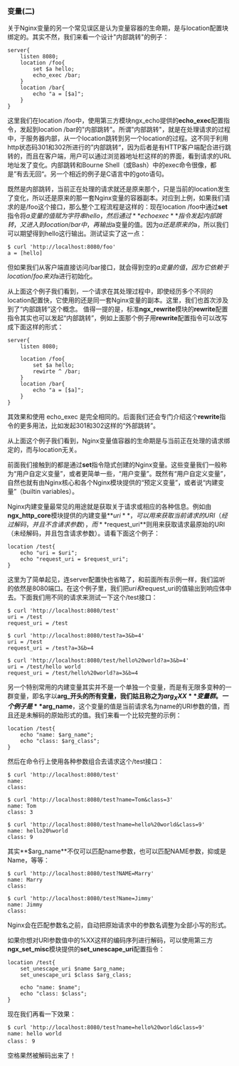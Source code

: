 ### 变量(二)

关于Nginx变量的另一个常见误区是认为变量容器的生命期，是与location配置块绑定的。其实不然，我们来看一个设计"内部跳转"的例子：

```nginx
server{
    listen 8080;
    location /foo{
        set $a hello;
        echo_exec /bar;
    }
    location /bar{
        echo "a = [$a]";
    }
}
```

这里我们在location /foo中，使用第三方模块ngx_echo提供的**echo_exec**配置指令，发起到location /bar的"内部跳转"。所谓"内部跳转"，就是在处理请求的过程中，于服务器内部，从一个location跳转到另一个location的过程。这不同于利用http状态码301和302所进行的”内部跳转“，因为后者是有HTTP客户端配合进行跳转的，而且在客户端，用户可以通过浏览器地址栏这样的的界面，看到请求的URL地址发了变化。内部跳转和Bourne Shell（或Bash）中的exec命令很像，都是”有去无回“。另一个相近的例子是C语言中的goto语句。

既然是内部跳转，当前正在处理的请求就还是原来那个，只是当前的location发生了变化，所以还是原来的那一套Nginx变量的容器副本。对应到上例，如果我们请求的是/foo这个接口，那么整个工程流程是这样的：现在location /foo中通过**set**指令将$a变量的值赋为字符串hello，然后通过**echo exec**指令发起内部跳转，又进入到location /bar中，再输出$a变量的值。因为$a还是原来的$a，所以我们可以期望得到hello这行输出。测试证实了这一点：

```shell
$ curl 'http://localhost:8080/foo'
a = [hello]
```

但如果我们从客户端直接访问/bar接口，就会得到空的$a变量的值，因为它依赖于 location /foo 来对$a进行初始化。

从上面这个例子我们看到，一个请求在其处理过程中，即使经历多个不同的location配置快，它使用的还是同一套Nginx变量的副本。这里，我们也首次涉及到了“内部跳转”这个概念。 值得一提的是，标准**ngx_rewrite**模块的**rewrite**配置指令其实也可以发起“内部跳转”，例如上面那个例子用**rewrite**配置指令可以改写成下面这样的形式：

```nginx
server{
    listen 8080;
    
    location /foo{
        set $a hello;
        rewirte ^ /bar;
    }
    location /bar{
        echo "a = [$a]";
    }
}
```

其效果和使用 echo_exec 是完全相同的。后面我们还会专门介绍这个**rewrite**指令的更多用法，比如发起301和302这样的“外部跳转”。

从上面这个例子我们看到，Nginx变量值容器的生命期是与当前正在处理的请求绑定的，而与location无关。

前面我们接触到的都是通过**set**指令隐式创建的Nginx变量。这些变量我们一般称为“用户自定义变量”，或者更简单一些，“用户变量”。既然有“用户自定义变量”，自然也就有由Nginx核心和各个Nginx模块提供的“预定义变量”，或者说“内建变量”（builtin variables）。

Nginx内建变量最常见的用途就是获取关于请求或相应的各种信息。例如由**ngx_http_core**模块提供的内建变量**$uri**，可以用来获取当前请求的URI（经过解码，并且不含请求参数），而**$request_uri**则用来获取请求最原始的URI（未经解码，并且包含请求参数）。请看下面这个例子：

```nginx
location /test{
    echo "uri = $uri";
    echo "request_uri = $request_uri";
}
```

这里为了简单起见，连server配置快也省略了，和前面所有示例一样，我们监听的依然是8080端口。在这个例子里，我们把$uri和$request_uri的值输出到响应体中去。下面我们用不同的请求来测试一下这个/test接口：

```shell
$ curl 'http://localhost:8080/test'
uri = /test
request_uri = /test

$ curl 'http://localhost:8080/test?a=3&b=4'
uri = /test
request_uri = /test?a=3&b=4

$ curl 'http://localhost:8080/test/hello%20world?a=3&b=4'
uri = /test/hello world
request_uri = /test/hello%20world?a=3&b=4
```

另一个特别常用的内建变量其实并不是一个单独一个变量，而是有无限多变种的一群变量，即名字以**arg_**开头的所有变量，我们姑且称之为**$arg_XXX**变量群。一个例子是**$arg_name**，这个变量的值是当前请求名为name的URI参数的值，而且还是未解码的原始形式的值。我们来看一个比较完整的示例：

```nginx
location /test{
    echo "name: $arg_name";
    echo "class: $arg_class";
}
```

然后在命令行上使用各种参数组合去请求这个/test接口：

```shell
$ curl 'http://localhost:8080/test'
name:
class:

$ curl 'http://localhost:8080/test?name=Tom&class=3'
name: Tom
class: 3

$ curl 'http://localhost:8080/test?name=hello%20world&class=9'
name: hello20%world
class: 9
```

其实**$arg_name**不仅可以匹配name参数，也可以匹配NAME参数，抑或是Name，等等：

```shell
$ curl 'http://localhost:8080/test?NAME=Marry'
name: Marry
class: 

$ curl 'http://localhost:8080/test?Name=Jimmy'
name: Jimmy
class:
```

Nginx会在匹配参数名之前，自动把原始请求中的参数名调整为全部小写的形式。

如果你想对URI参数值中的%XX这样的编码序列进行解码，可以使用第三方**ngx_set_misc**模块提供的**set_unescape_uri**配置指令：

```nginx
location /test{
    set_unescape_uri $name $arg_name;
    set_unescape_uri $class $arg_class;
    
    echo "name: $name";
    echo "class: $class";
}
```

现在我们再看一下效果：

```shell
$ curl 'http://localhost:8080/test?name=hello%20world&class=9'
name: hello world
class： 9
```

空格果然被解码出来了！











